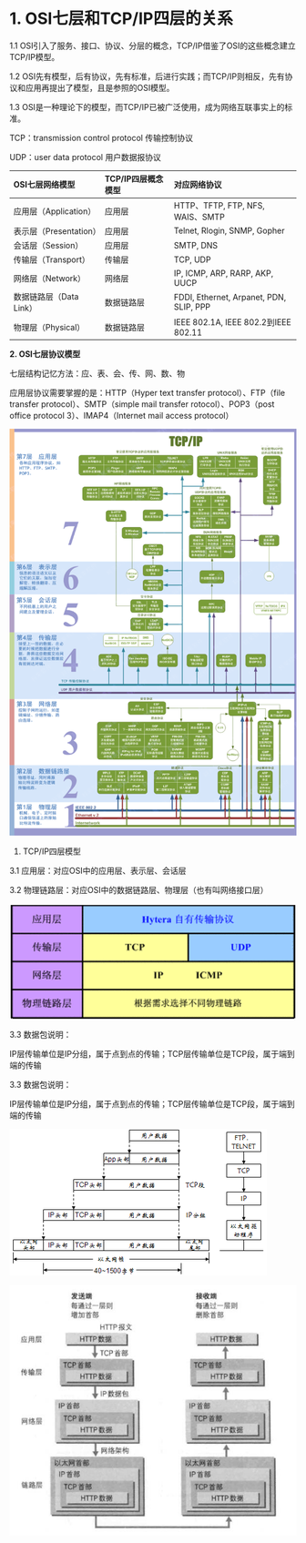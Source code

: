 # **1. OSI七层和TCP/IP四层的关系**

1.1 OSI引入了服务、接口、协议、分层的概念，TCP/IP借鉴了OSI的这些概念建立TCP/IP模型。

1.2 OSI先有模型，后有协议，先有标准，后进行实践；而TCP/IP则相反，先有协议和应用再提出了模型，且是参照的OSI模型。

1.3 OSI是一种理论下的模型，而TCP/IP已被广泛使用，成为网络互联事实上的标准。

TCP：transmission control protocol 传输控制协议

UDP：user data protocol 用户数据报协议

| OSI七层网络模型 | TCP/IP四层概念模型 | 对应网络协议 |
| :--- | :--- | :--- |
| 应用层（Application） | 应用层 | HTTP、TFTP, FTP, NFS, WAIS、SMTP |
| 表示层（Presentation） | 应用层 | Telnet, Rlogin, SNMP, Gopher |
| 会话层（Session） | 应用层 | SMTP, DNS |
| 传输层（Transport） | 传输层 | TCP, UDP |
| 网络层（Network） | 网络层 | IP, ICMP, ARP, RARP, AKP, UUCP |
| 数据链路层（Data Link） | 数据链路层 | FDDI, Ethernet, Arpanet, PDN, SLIP, PPP |
| 物理层（Physical） | 数据链路层 | IEEE 802.1A, IEEE 802.2到IEEE 802.11 |

**2. OSI七层协议模型**

七层结构记忆方法：应、表、会、传、网、数、物

应用层协议需要掌握的是：HTTP（Hyper text transfer protocol）、FTP（file transfer protocol）、SMTP（simple mail transfer rotocol）、POP3（post office protocol 3）、IMAP4（Internet mail access protocol）

![](/assets/七层协议2)

1. TCP/IP四层模型

3.1 应用层：对应OSI中的应用层、表示层、会话层

3.2 物理链路层：对应OSI中的数据链路层、物理层（也有叫网络接口层）

![](/assets/20160731161739907)

3.3 数据包说明：

IP层传输单位是IP分组，属于点到点的传输；TCP层传输单位是TCP段，属于端到端的传输

3.3 数据包说明：

IP层传输单位是IP分组，属于点到点的传输；TCP层传输单位是TCP段，属于端到端的传输

![](/assets/0_1309782130K66A.gif)

![](/assets/20160802112022872)


